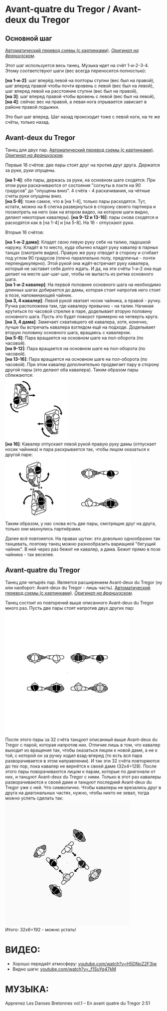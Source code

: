 Avant-quatre du Tregor / Avant-deux du Tregor
=============================================

## Основной шаг

[Автоматический перевод схемы (с картинками)](https://translate.google.ru/translate?hl=en&sl=fr&tl=ru&u=http%3A%2F%2Fdansesbretonnes.gwalarn.org%2Fbases%2Fpas_de_quatre_subdivise_avg.html&sandbox=1). [_Оригинал на французском_](http://dansesbretonnes.gwalarn.org/bases/pas_de_quatre_subdivise_avg.html).

Этот шаг используется весь танец. Музыка идет на счёт 1-и-2-3-4. Этому соответствуют шаги (вес всегда переносится полностью):

**[на 1-и-2]**: шаг вперёд левой на полторы ступни (вес был на правой), шаг вперед правой чтобы почти вровень с левой (вес был на левой), шаг вперед левой на расстояние ступни (вес был на правой),  
**[на 3]**: шаг вперед правой чтобы вровень с левой (вес был на левой),  
**[на 4]**: сейчас вес на правой, а левая нога отрывается зависает в районе правой лодыжки.

Это был шаг вперед. Шаг назад происходит тоже с левой ноги, на те же счёты, только назад.

## Avant-deux du Tregor

Танец для двух пар. [Автоматический перевод схемы (с картинками)](https://translate.google.ru/translate?hl=en&sl=fr&tl=ru&u=http%3A%2F%2Fdansesbretonnes.gwalarn.org%2Fdanses%2Favant-deux_du_tregor.html&sandbox=1). [_Оригинал на французском_](http://dansesbretonnes.gwalarn.org/danses/avant-deux_du_tregor.html).


Первые 16 счётов: две пары стоят друг на против друг друга. Держатся за руки, руки опущены.

**[на 1-4]**: обе пары, держась за руки, на основном шаге сходятся. При этом руки раскачиваются от состояния "согнуты в локте на 90 градусов" до "опущены вниз". 4 счёта - 4 раскачивания, на чётные счеты руки опущены вниз.  
**[на 5-8]**: тоже самое, что в [на 1-4], только пары расходятся. Тут, кстати, можно на 8 слегка развернуться в сторону своего партнера и посмотреть на него (как на втором видео, на котором шаги видно, делают некоторые кавалеры).
**[на 9-12 и 13-16]**: пары снова сходятся и расходятся как в [на 1-4] и [на 5-8]. На 16 - отпускают руки.

Вторые 16 счётов:

**[на 1-и-2 дама]**: Кладет свою левую руку себе на талию, ладошкой наружу. Кладёт в то место, куда обычно кладет руку кавалер в парных танцах (смотрите видео). Правую же руку отводит в сторону и сгибает под углом 90 градусов (плечо параллельно полу, предплечье - почти перпендикулярно). Этой рукой она ждёт-встречает руку кавалера, который не заставит себя долго ждать. И да, на эти счёты 1-и-2 она еще делает на месте шаг-шаг-шаг, чтобы не выпасть из ритма основного шага.  
**[на 1-и-2 кавалер]**: На первой половине основного шага на необходимо длинных шагах добирается до дамы, которая стоит напротив него стоит в позе, напоминающей чайник.  
**[на 3, 4 кавалер]**: Левой рукой хватает носик чайника, а правой - ручку. Ручка расположена там, где кавалеру привычно - на талии. Начиная крутиться по часовой стрелке в паре, доделывает вторую половину основного шага. Пусть это будет поворот примерно на четверть круга.  
**[на 3, 4 дама]**: Замечает схватившего её кавалера, хотя, конечно, лучше бы встречать кавалера взглядом ещё на подходе. Доделывает вторую половину основного шага, вращаясь с кавалером.  
**[на 5-8]**: Пара вращается на основном шаге на пол-оборота (по часовой).  
**[на 9-12]**: Пара вращается на основном шаге на пол-оборота (по часовой).  
**[на 13-16]**: Пара вращается на основном шаге на пол-оборота (по часовой). При этом кавалер дополнительно продвигает пару в сторону другой пары (это делают оба кавалера). Таким образом пары сближаются:  
![dansesbretonnes.gwalarn.org/danses/images_am/avant-deux_du_tregor_balance_position_13.gif](avant-quatre-du-tregor/avant-deux_du_tregor_balance_position_13.gif)  
**[на 16]**: Кавалер отпускает левой рукой правую руку дамы (отпускает носик чайника) и пара раскрывается так, чтобы лицом оказаться к другой паре:  
![dansesbretonnes.gwalarn.org/danses/images_am/avant-deux_du_tregor_balance_position_16.gif](avant-quatre-du-tregor/avant-deux_du_tregor_balance_position_16.gif) ![dansesbretonnes.gwalarn.org/danses/images_am/avant-deux_du_tregor_balance_position_finale.gif](avant-quatre-du-tregor/avant-deux_du_tregor_balance_position_finale.gif)  
Таким образом, у нас снова есть две пары, смотрящие друг на друга, только они махнулись партнёрами.

Далее всё повтояется. На правах шутки: это довольно однообразно так танцевать, поэтому танец можно разнообразить вариацией "бегущий чайник". В ней через раз бежит не кавалер, а дама. Бежит прямо в позе чайника - так веселее.

## Avant-quatre du Tregor

Танец для четырёх пар. Является расширением Avant-deux du Tregor (ну или наоборот: Avant-deux du Tregor - лишь часть). [Автоматический перевод схемы (с картинками)](https://translate.google.ru/translate?sl=fr&tl=ru&js=y&prev=_t&hl=en&ie=UTF-8&u=http%3A%2F%2Fdansesbretonnes.gwalarn.org%2Fdanses%2Favant-quatre_du_tregor.html&edit-text=). [_Оригинал на французском_](http://dansesbretonnes.gwalarn.org/danses/avant-quatre_du_tregor.html).

Танец состоит из повторений выше описанного Avant-deux du Tregor много раз. Пусть две пары стоят напротив двух других пар:  
![dansesbretonnes.gwalarn.org/danses/images_am/avant-quatre_du_tregor_position_0.gif](avant-quatre-du-tregor/avant-quatre_du_tregor_position_0.gif)  
После этого пары за 32 счёта танцуют описанный выше Avant-deux du Tregor с парой, которая напротив них. Отличие лишь в том, что кавалер выходит из вращения так, чтобы оказаться лицом к новой даме, а не к той, с которой он за ручку ходил взад-вперед (то есть вся пара разворачивается в этом направлении). И так эти 32 счёта повторяются до тех пор, пока кавалер не вернётся к своей даме (32х4=128). После этого пары поворачиваются лицом к парам, которые по диагонали от них, и танцуют Avant-deux du Tregor с ними. Только в этот раз кавалеры разворачиваются к своей даме и танцуют последний Avant-deux du Tregor уже с ней. Что символично. Чтобы кавалеры не врезались друг в друга на диагональных частях, нужно, чтобы никто не зевал, тогда можно успеть сделать так:  
![dansesbretonnes.gwalarn.org/danses/images_am/avant-quatre_du_tregor_position_130.gif](avant-quatre-du-tregor/avant-quatre_du_tregor_position_130.gif)  
Итого: 32х6=192 - можно устать!

ВИДЕО:
======
- Хорошо передаёт атмосферу: [youtube.com/watch?v=H5DNoZ2F3jw](https://www.youtube.com/watch?v=H5DNoZ2F3jw)
- Видно шаги: [youtube.com/watch?v=_f1SuYq47kM](https://www.youtube.com/watch?v=_f1SuYq47kM)

МУЗЫКА:
=======
Apprenez Les Danses Bretonnes vol.1 – En avant quatre du Tregor 2:51
